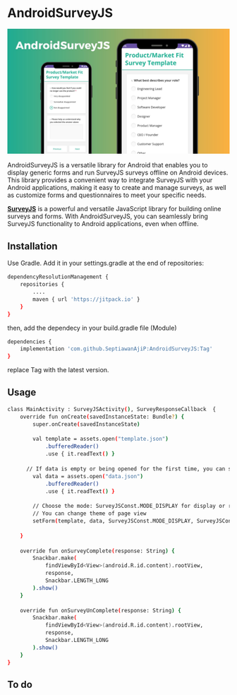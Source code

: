 # AndroidSurveyJS
![image](https://raw.githubusercontent.com/SeptiawanAjiP/AndroidSurveyJS/master/demo.jpeg)

AndroidSurveyJS is a versatile library for Android that enables you to display generic forms and run SurveyJS surveys offline on Android devices. This library provides a convenient way to integrate SurveyJS with your Android applications, making it easy to create and manage surveys, as well as customize forms and questionnaires to meet your specific needs.

**[SurveyJS](https://surveyjs.io/)** is a powerful and versatile JavaScript library for building online surveys and forms. With AndroidSurveyJS, you can seamlessly bring SurveyJS functionality to Android applications, even when offline.

## Installation

Use Gradle. Add it in your settings.gradle at the end of repositories:

```bash
dependencyResolutionManagement {
    repositories {
        ....
        maven { url 'https://jitpack.io' }
    }
}
```
then, add the dependecy in your build.gradle file (Module)
```bash
dependencies {
    implementation 'com.github.SeptiawanAjiP:AndroidSurveyJS:Tag'
}
```
replace Tag with the latest version.
## Usage
```bash
class MainActivity : SurveyJSActivity(), SurveyResponseCallback  {
    override fun onCreate(savedInstanceState: Bundle?) {
        super.onCreate(savedInstanceState)

        val template = assets.open("template.json")
            .bufferedReader()
            .use { it.readText() }

      // If data is empty or being opened for the first time, you can set it as null
        val data = assets.open("data.json")
            .bufferedReader()
            .use { it.readText() }

        // Choose the mode: SurveyJSConst.MODE_DISPLAY for display or read-only, SurveyJSConst.MODE_EDIT to enable editing
        // You can change theme of page view
        setForm(template, data, SurveyJSConst.MODE_DISPLAY, SurveyJSConst.THEME_LAYERED, this)

    }

    override fun onSurveyComplete(response: String) {
        Snackbar.make(
            findViewById<View>(android.R.id.content).rootView,
            response,
            Snackbar.LENGTH_LONG
        ).show()
    }
    
    override fun onSurveyUnComplete(response: String) {
        Snackbar.make(
            findViewById<View>(android.R.id.content).rootView,
            response,
            Snackbar.LENGTH_LONG
        ).show()
    }
}
```

## To do